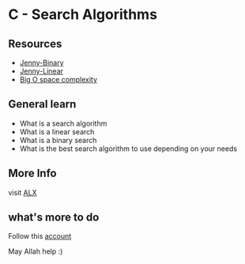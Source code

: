 # C - Search Algorithms

## Resources
- [Jenny-Binary](https://youtu.be/V_T5NuccwRA?si=g6091GCYETpLPfs0)
- [Jenny-Linear](https://www.youtube.com/watch?v=C46QfTjVCNU&ab_channel=Jenny%27sLecturesCSIT)
- [Big O space complexity](https://youtu.be/rHM3zWgnPVA?si=OCS_14ivYxWGQPHq)

## General learn
- What is a search algorithm
- What is a linear search
- What is a binary search
- What is the best search algorithm to use depending on your needs

## More Info

visit [ALX](https://www.alxafrica.com/)

## what's more to do

Follow this [account](https://github.com/Alltoft)

May Allah help :)
